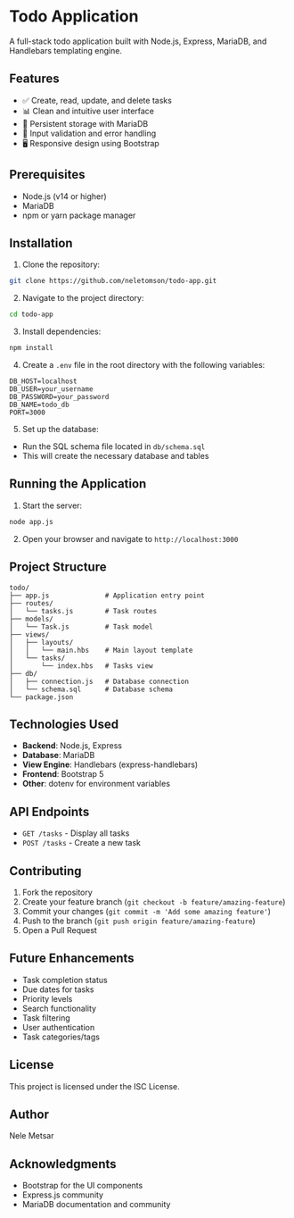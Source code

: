 # Todo Application

A full-stack todo application built with Node.js, Express, MariaDB, and Handlebars templating engine.

## Features

- ✅ Create, read, update, and delete tasks
- 📊 Clean and intuitive user interface
- 💾 Persistent storage with MariaDB
- 🎯 Input validation and error handling
- 🖥️ Responsive design using Bootstrap

## Prerequisites

- Node.js (v14 or higher)
- MariaDB
- npm or yarn package manager

## Installation

1. Clone the repository:
```bash
git clone https://github.com/neletomson/todo-app.git
```

2. Navigate to the project directory:
```bash
cd todo-app
```

3. Install dependencies:
```bash
npm install
```

4. Create a `.env` file in the root directory with the following variables:
```env
DB_HOST=localhost
DB_USER=your_username
DB_PASSWORD=your_password
DB_NAME=todo_db
PORT=3000
```

5. Set up the database:
- Run the SQL schema file located in `db/schema.sql`
- This will create the necessary database and tables

## Running the Application

1. Start the server:
```bash
node app.js
```

2. Open your browser and navigate to `http://localhost:3000`

## Project Structure

```
todo/
├── app.js              # Application entry point
├── routes/
│   └── tasks.js        # Task routes
├── models/
│   └── Task.js         # Task model
├── views/
│   ├── layouts/
│   │   └── main.hbs    # Main layout template
│   └── tasks/
│       └── index.hbs   # Tasks view
├── db/
│   ├── connection.js   # Database connection
│   └── schema.sql      # Database schema
└── package.json
```

## Technologies Used

- **Backend**: Node.js, Express
- **Database**: MariaDB
- **View Engine**: Handlebars (express-handlebars)
- **Frontend**: Bootstrap 5
- **Other**: dotenv for environment variables

## API Endpoints

- `GET /tasks` - Display all tasks
- `POST /tasks` - Create a new task

## Contributing

1. Fork the repository
2. Create your feature branch (`git checkout -b feature/amazing-feature`)
3. Commit your changes (`git commit -m 'Add some amazing feature'`)
4. Push to the branch (`git push origin feature/amazing-feature`)
5. Open a Pull Request

## Future Enhancements

- Task completion status
- Due dates for tasks
- Priority levels
- Search functionality
- Task filtering
- User authentication
- Task categories/tags

## License

This project is licensed under the ISC License.

## Author

Nele Metsar

## Acknowledgments

- Bootstrap for the UI components
- Express.js community
- MariaDB documentation and community
